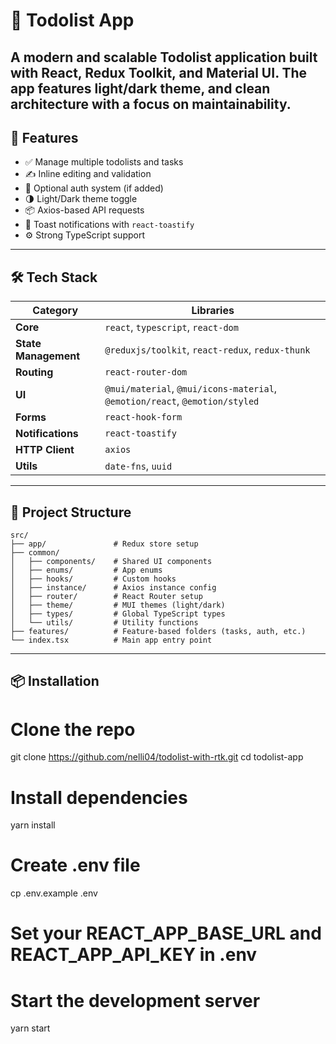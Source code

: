 # 📝 Todolist App

A modern and scalable **Todolist application** built with **React**, **Redux Toolkit**, and **Material UI**. The app features light/dark theme, and clean architecture with a focus on maintainability.
---

## 🚀 Features

- ✅ Manage multiple todolists and tasks
- ✍️ Inline editing and validation
- 🔐 Optional auth system (if added)
- 🌗 Light/Dark theme toggle
- 📦 Axios-based API requests
- 🔔 Toast notifications with `react-toastify`
- ⚙️ Strong TypeScript support

---

## 🛠️ Tech Stack

| Category             | Libraries |
|----------------------|----------|
| **Core**             | `react`, `typescript`, `react-dom` |
| **State Management** | `@reduxjs/toolkit`, `react-redux`, `redux-thunk` |
| **Routing**          | `react-router-dom` |
| **UI**               | `@mui/material`, `@mui/icons-material`, `@emotion/react`, `@emotion/styled` |
| **Forms**            | `react-hook-form` |
| **Notifications**    | `react-toastify` |
| **HTTP Client**      | `axios` |
| **Utils**            | `date-fns`, `uuid` |

---

## 📁 Project Structure

```text
src/
├── app/               # Redux store setup
├── common/
│   ├── components/    # Shared UI components
│   ├── enums/         # App enums
│   ├── hooks/         # Custom hooks
│   ├── instance/      # Axios instance config
│   ├── router/        # React Router setup
│   ├── theme/         # MUI themes (light/dark)
│   ├── types/         # Global TypeScript types
│   └── utils/         # Utility functions
├── features/          # Feature-based folders (tasks, auth, etc.)
└── index.tsx          # Main app entry point
```

---

## 📦 Installation

# Clone the repo
git clone https://github.com/nelli04/todolist-with-rtk.git
cd todolist-app

# Install dependencies
yarn install

# Create .env file
cp .env.example .env
# Set your REACT_APP_BASE_URL and REACT_APP_API_KEY in .env

# Start the development server
yarn start

